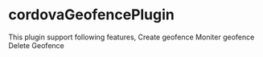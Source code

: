 # cordovaGeofencePlugin

This plugin support following features,
  Create geofence
  Moniter geofence
  Delete Geofence
  
